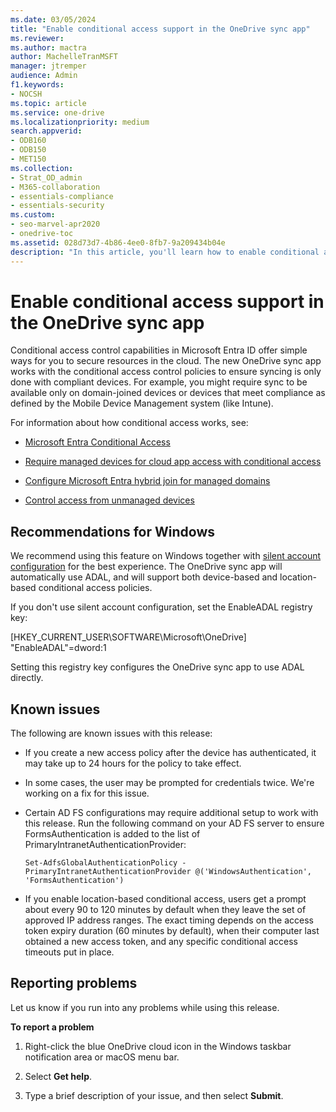 ```yaml
---
ms.date: 03/05/2024
title: "Enable conditional access support in the OneDrive sync app"
ms.reviewer: 
ms.author: mactra
author: MachelleTranMSFT
manager: jtremper
audience: Admin
f1.keywords:
- NOCSH
ms.topic: article
ms.service: one-drive
ms.localizationpriority: medium
search.appverid:
- ODB160
- ODB150
- MET150
ms.collection: 
- Strat_OD_admin
- M365-collaboration
- essentials-compliance
- essentials-security
ms.custom:
- seo-marvel-apr2020
- onedrive-toc
ms.assetid: 028d73d7-4b86-4ee0-8fb7-9a209434b04e
description: "In this article, you'll learn how to enable conditional access in the new OneDrive sync app."
---
```


# Enable conditional access support in the OneDrive sync app

Conditional access control capabilities in Microsoft Entra ID offer simple ways for you to secure resources in the cloud. The new OneDrive sync app works with the conditional access control policies to ensure syncing is only done with compliant devices. For example, you might require sync to be available only on domain-joined devices or devices that meet compliance as defined by the Mobile Device Management system (like Intune).
  
For information about how conditional access works, see:
  
- [Microsoft Entra Conditional Access](/azure/active-directory/conditional-access/)

- [Require managed devices for cloud app access with conditional access](/azure/active-directory/conditional-access/require-managed-devices)

- [Configure Microsoft Entra hybrid join for managed domains](/azure/active-directory/devices/hybrid-azuread-join-managed-domains)

- [Control access from unmanaged devices](/sharepoint/control-access-from-unmanaged-devices#block-or-limit-access-to-a-specific-sharepoint-site-or-onedrive)

## Recommendations for Windows

We recommend using this feature on Windows together with [silent account configuration](use-silent-account-configuration.md) for the best experience. The OneDrive sync app will automatically use ADAL, and will support both device-based and location-based conditional access policies.

If you don't use silent account configuration, set the EnableADAL registry key:

[HKEY_CURRENT_USER\SOFTWARE\Microsoft\OneDrive]
"EnableADAL"=dword:1

Setting this registry key configures the OneDrive sync app to use ADAL directly.
  
## Known issues

The following are known issues with this release:
  
- If you create a new access policy after the device has authenticated, it may take up to 24 hours for the policy to take effect.

- In some cases, the user may be prompted for credentials twice. We're working on a fix for this issue.

- Certain AD FS configurations may require additional setup to work with this release. Run the following command on your AD FS server to ensure FormsAuthentication is added to the list of PrimaryIntranetAuthenticationProvider:

     `Set-AdfsGlobalAuthenticationPolicy -PrimaryIntranetAuthenticationProvider @('WindowsAuthentication', 'FormsAuthentication')`

- If you enable location-based conditional access, users get a prompt about every 90 to 120 minutes by default when they leave the set of approved IP address ranges. The exact timing depends on the access token expiry duration (60 minutes by default), when their computer last obtained a new access token, and any specific conditional access timeouts put in place.

## Reporting problems

Let us know if you run into any problems while using this release.
  
 **To report a problem**
  
1. Right-click the blue OneDrive cloud icon in the Windows taskbar notification area or macOS menu bar.

2. Select **Get help**.

3. Type a brief description of your issue, and then select **Submit**.
